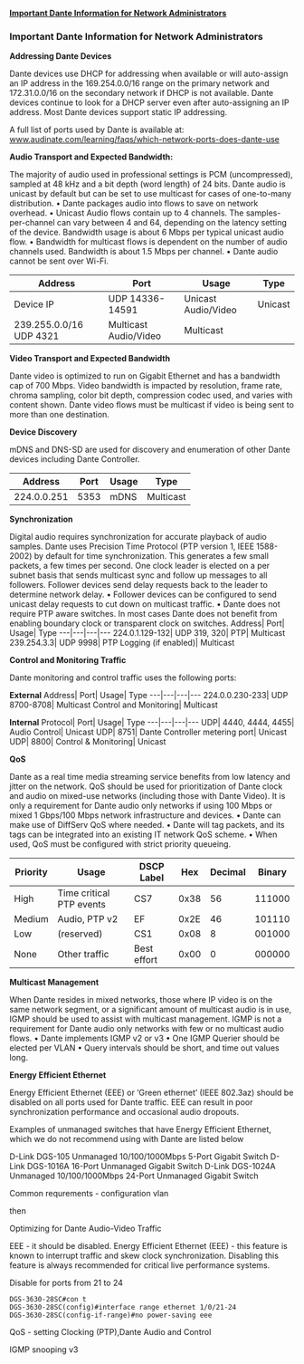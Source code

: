 **[Important Dante Information for Network Administrators](#Important-Dante-Information-for-Network-Administrators)**

### Important Dante Information for Network Administrators

**Addressing Dante Devices**

Dante devices use DHCP for addressing when available or will auto-assign an IP address in the 169.254.0.0/16 range on the primary
network and 172.31.0.0/16 on the secondary network if DHCP is not available. Dante devices continue to look for a DHCP server
even after auto-assigning an IP address. Most Dante devices support static IP addressing.

A full list of ports used by Dante is available at: www.audinate.com/learning/faqs/which-network-ports-does-dante-use

**Audio Transport and Expected Bandwidth:**

The majority of audio used in professional settings is PCM (uncompressed), sampled at 48 kHz and a bit depth (word length) of
24 bits. Dante audio is unicast by default but can be set to use multicast for cases of one-to-many distribution.
• Dante packages audio into flows to save on network overhead.
• Unicast Audio flows contain up to 4 channels. The samples-per-channel can vary between 4 and 64, depending on the
latency setting of the device. Bandwidth usage is about 6 Mbps per typical unicast audio flow.
• Bandwidth for multicast flows is dependent on the number of audio channels used. Bandwidth is about 1.5 Mbps
per channel.
• Dante audio cannot be sent over Wi-Fi.

Address| Port| Usage| Type
---|---|---|---
Device IP| UDP 14336-14591| Unicast Audio/Video| Unicast
239.255.0.0/16 UDP 4321| Multicast Audio/Video| Multicast

**Video Transport and Expected Bandwidth**

Dante video is optimized to run on Gigabit Ethernet and has a bandwidth cap of 700 Mbps. Video bandwidth is impacted by
resolution, frame rate, chroma sampling, color bit depth, compression codec used, and varies with content shown. Dante video
flows must be multicast if video is being sent to more than one destination.

**Device Discovery**

mDNS and DNS-SD are used for discovery and enumeration of other Dante devices including Dante Controller.

Address| Port| Usage| Type
---|---|---|---
224.0.0.251| 5353| mDNS| Multicast

**Synchronization**

Digital audio requires synchronization for accurate playback of audio samples. Dante uses Precision Time Protocol (PTP version 1,
IEEE 1588-2002) by default for time synchronization. This generates a few small packets, a few times per second. One clock leader
is elected on a per subnet basis that sends multicast sync and follow up messages to all followers. Follower devices send delay
requests back to the leader to determine network delay.
• Follower devices can be configured to send unicast delay requests to cut down on multicast traffic.
• Dante does not require PTP aware switches. In most cases Dante does not benefit from enabling boundary clock or
transparent clock on switches.
Address| Port| Usage| Type
---|---|---|---
224.0.1.129-132| UDP 319, 320| PTP| Multicast
239.254.3.3| UDP 9998| PTP Logging (if enabled)| Multicast

**Control and Monitoring Traffic**

Dante monitoring and control traffic uses the following ports: 

**External**
Address| Port| Usage| Type
---|---|---|---
224.0.0.230-233| UDP 8700-8708| Multicast Control and Monitoring| Multicast

**Internal**
Protocol| Port| Usage| Type
---|---|---|---
UDP| 4440, 4444, 4455| Audio Control| Unicast
UDP| 8751| Dante Controller metering port| Unicast
UDP| 8800| Control & Monitoring| Unicast

**QoS**

Dante as a real time media streaming service benefits from low latency and jitter on the network. QoS should be used for
prioritization of Dante clock and audio on mixed-use networks (including those with Dante Video). It is only a requirement for
Dante audio only networks if using 100 Mbps or mixed 1 Gbps/100 Mbps network infrastructure and devices.
• Dante can make use of DiffServ QoS where needed.
• Dante will tag packets, and its tags can be integrated into an existing IT network QoS scheme.
• When used, QoS must be configured with strict priority queueing.

| Priority | Usage | DSCP Label | Hex | Decimal | Binary |
| -------- | ----- | -----------| --- | ------- | ------ |
High|Time critical PTP events|CS7|0x38|56|111000
Medium|Audio, PTP v2|EF| 0x2E |46|101110|
Low| (reserved)| CS1| 0x08| 8| 001000|
None| Other traffic| Best effort| 0x00| 0| 000000|

**Multicast Management**

When Dante resides in mixed networks, those where IP video is on the same network segment, or a significant amount of
multicast audio is in use, IGMP should be used to assist with multicast management. IGMP is not a requirement for Dante audio
only networks with few or no multicast audio flows.
• Dante implements IGMP v2 or v3
• One IGMP Querier should be elected per VLAN
• Query intervals should be short, and time out values long.

**Energy Efficient Ethernet**

Energy Efficient Ethernet (EEE) or ‘Green ethernet’ (IEEE 802.3az) should be disabled on all ports used for Dante traffic.
EEE can result in poor synchronization performance and occasional audio dropouts.


Examples of unmanaged switches that have Energy Efficient Ethernet, which we do not recommend using
with Dante are listed below

D-Link DGS-105 Unmanaged 10/100/1000Mbps 5-Port Gigabit Switch
D-Link DGS-1016A 16-Port Unmanaged Gigabit Switch
D-Link DGS-1024A Unmanaged 10/100/1000Mbps 24-Port Unmanaged Gigabit Switch

Common requrements - configuration vlan 

then 

Optimizing for Dante Audio-Video Traffic

EEE  - it should be disabled. 
Energy Efficient Ethernet (EEE) - this feature is known to interrupt traffic and skew clock
synchronization. Disabling this feature is always recommended for critical live performance systems.

Disable for ports from 21 to 24
```
DGS-3630-28SC#con t
DGS-3630-28SC(config)#interface range ethernet 1/0/21-24
DGS-3630-28SC(config-if-range)#no power-saving eee
```



QoS - setting Clocking (PTP),Dante Audio and Control



IGMP snooping v3

